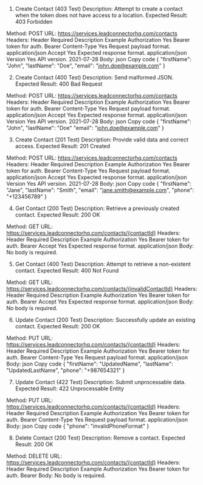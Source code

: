 1. Create Contact (403 Test)
Description: Attempt to create a contact when the token does not have access to a location.
Expected Result: 403 Forbidden

Method: POST
URL: https://services.leadconnectorhq.com/contacts
Headers:
Header	Required	Description	Example
Authorization	Yes	Bearer token for auth.	Bearer <invalid-token>
Content-Type	Yes	Request payload format.	application/json
Accept	Yes	Expected response format.	application/json
Version	Yes	API version.	2021-07-28
Body:
json
Copy code
{
    "firstName": "John",
    "lastName": "Doe",
    "email": "john.doe@example.com"
}




2. Create Contact (400 Test)
Description: Send malformed JSON.
Expected Result: 400 Bad Request

Method: POST
URL: https://services.leadconnectorhq.com/contacts
Headers:
Header	Required	Description	Example
Authorization	Yes	Bearer token for auth.	Bearer <valid-token>
Content-Type	Yes	Request payload format.	application/json
Accept	Yes	Expected response format.	application/json
Version	Yes	API version.	2021-07-28
Body:
json
Copy code
{
    "firstName": "John",
    "lastName": "Doe"
    "email": "john.doe@example.com"
}





3. Create Contact (201 Test)
Description: Provide valid data and correct access.
Expected Result: 201 Created

Method: POST
URL: https://services.leadconnectorhq.com/contacts
Headers:
Header	Required	Description	Example
Authorization	Yes	Bearer token for auth.	Bearer <valid-token>
Content-Type	Yes	Request payload format.	application/json
Accept	Yes	Expected response format.	application/json
Version	Yes	API version.	2021-07-28
Body:
json
Copy code
{
    "firstName": "Jane",
    "lastName": "Smith",
    "email": "jane.smith@example.com",
    "phone": "+123456789"
}








4. Get Contact (200 Test)
Description: Retrieve a previously created contact.
Expected Result: 200 OK

Method: GET
URL: https://services.leadconnectorhq.com/contacts/{contactId}
Headers:
Header	Required	Description	Example
Authorization	Yes	Bearer token for auth.	Bearer <valid-token>
Accept	Yes	Expected response format.	application/json
Body:
No body is required.





5. Get Contact (400 Test)
Description: Attempt to retrieve a non-existent contact.
Expected Result: 400 Not Found

Method: GET
URL: https://services.leadconnectorhq.com/contacts/{invalidContactId}
Headers:
Header	Required	Description	Example
Authorization	Yes	Bearer token for auth.	Bearer <valid-token>
Accept	Yes	Expected response format.	application/json
Body:
No body is required.








6. Update Contact (200 Test)
Description: Successfully update an existing contact.
Expected Result: 200 OK

Method: PUT
URL: https://services.leadconnectorhq.com/contacts/{contactId}
Headers:
Header	Required	Description	Example
Authorization	Yes	Bearer token for auth.	Bearer <valid-token>
Content-Type	Yes	Request payload format.	application/json
Body:
json
Copy code
{
    "firstName": "UpdatedName",
    "lastName": "UpdatedLastName",
    "phone": "+987654321"
}




7. Update Contact (422 Test)
Description: Submit unprocessable data.
Expected Result: 422 Unprocessable Entity

Method: PUT
URL: https://services.leadconnectorhq.com/contacts/{contactId}
Headers:
Header	Required	Description	Example
Authorization	Yes	Bearer token for auth.	Bearer <valid-token>
Content-Type	Yes	Request payload format.	application/json
Body:
json
Copy code
{
    "phone": "invalidPhoneFormat"
}




8. Delete Contact (200 Test)
Description: Remove a contact.
Expected Result: 200 OK

Method: DELETE
URL: https://services.leadconnectorhq.com/contacts/{contactId}
Headers:
Header	Required	Description	Example
Authorization	Yes	Bearer token for auth.	Bearer <valid-token>
Body:
No body is required.
